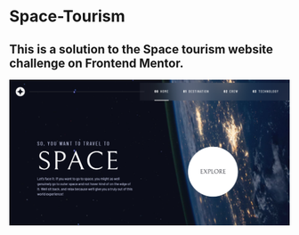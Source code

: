 # Space-Tourism

## This is a solution to the Space tourism website challenge on Frontend Mentor.

<img src="preview.png" alt="homepage preview" width="700">
